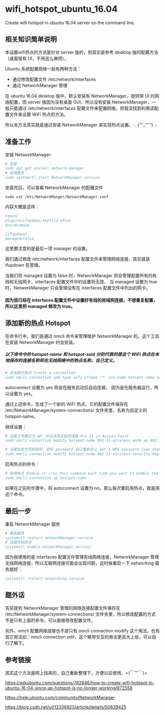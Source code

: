 # wifi_hotspot_ubuntu_16.04
Create wifi hotspot in ubuntu 16.04 server on the command line.

## 相关知识简单说明

本设置wifi热点的方法是针对 server 版的，但其实是参考 desktop 版的配置方法（桌面版有 UI，不用这么麻烦）。

 Ubuntu 系统配置网络一般有两种方法：
* 通过修改配置文件 /etc/network/interfaces
* 通过 NetworkManager 管理
 
在 ubuntu 16.04 desktop 版中，默认安装有 NetworkManager，提供带 UI 的网络配置，而 server 版因为没有桌面 GUI，所以没有安装 NetworkManager，一般只能通过 /etc/network/interfaces 配置文件来配置网络，但我没找到利用该配置文件来设置 WiFi 热点的方法。
    
所以本方法其实就是通过安装 NetworkManager 来实现热点设置。╮(﹀_﹀")╭ 

## 准备工作

安装 NetworkManager:

```bibtex
# 安装
sudo apt-get install network-manager
# 启用服务
sudo systemctl start NetworkManager.service
```

安装完后，可以查看 NetworkManager 的配置文件

    sudo cat /etc/NetworkManger/NetworkManager.conf

内容大概是这样：

```bibtex
[main]
plugins=ifupdown,keyfile,ofono
dns=dnsmasq

[ifupdown]
managed=false
```

这里要注意的是最后一项 manager 的设置。

我们通过修改 /etc/network/interfaces 配置文件来管理网络连接，其实就是 ifupdown 在管理。

当我们将 managed 设置为 false 时，NetworkManager 将会管理配置所有的有线和无线网卡，interfaces 配置文件中的设置将无效，
当 managed 设置为 true 时，NetworkManager 只会管理没有在 interfaces 配置文件中列出的网卡。

#### 因为我已经在 interfaces 配置文件中设置好有线的局域网连接，不想重复配置，所以这里把 managed 修改为 true。

## 添加新的热点 Hotspot

在命令行中，我们是通过 nmcli 命令来管理维护 NetworkManager 的，这个工具在安装 NetworkManager 时会安装。

##### 以下命令中的 hotspot-name 和 hotspot-ssid 分别代表的是这个 WiFi 热点在本地保存的连接名称和在无线网络中的热点名称，自己定义。

```bibtex
# 添加新的热点 Create a connection
sudo nmcli connection add type wifi ifname '*' con-name hotspot-name autoconnect yes ssid hotspot-ssid
```

autoconnect 设置为 yes 将会在服务启动后自动连接， 因为是在服务器运行，所以设置为 yes。

通过上述命令，生成了一个新的 WiFi 热点，它的配置文件保存在 /etc/NetworkManager/system-connections/ 文件夹里，名称为自定义的 hotspot-name。

继续设置：

```bibtex
# 设置工作模式为 AP，并且共享互联网连接 Put it in Access Point
sudo nmcli connection modify hotspot-name 802-11-wireless.mode ap 802-11-wireless.band bg ipv4.method shared
```

```bibtex
# 设置加密方式和密码，密码 password 自己重新定义 Set a WPA password (you should change it)
sudo nmcli connection modify hotspot-name 802-11-wireless-security.key-mgmt wpa-psk 802-11-wireless-security.psk password
```

启用热点的命令：

```bibtex
# 启用热点 Enable it (run this command each time you want to enable the access point)
sudo nmcli connection up hotspot-name
```

如果在之前的步骤中，将 autoconnect 设置为 no，那么每次要启用热点，就是用这个命令。

## 最后一步

重启 NetworkManager 服务

```bibtex
# 重启服务
systemctl restart networkManager.service
# 设置开机启动
systemctl enable networkManager.service
```

因为我使用的是 interfaces 配置文件管理有线网络连接，NetworkManager 管理无线网络连接，所以互联网连接可能会出现问题，这时候重启一下 networking 服务就好：

```bibtex
systemctl restart networking.service
```

## 题外话

先前提到 NetworkManager 管理的网络连接配置文件保存在 /etc/NetworkManager/system-connections/ 文件夹里，所以修改配置的方式不是只有上面的命令，可以直接修改配置文件。

另外，nmcli 配置网络连接也不是只有 nmcli connection modify 这个用法，也有其它用法如：nmcli connection edit，这个略带交互的用法更高大上些，可以自行了解下。

## 参考链接

其实这个方法是网上找来的，自己重新整理下，方便以后使用。<(￣︶￣)>

https://askubuntu.com/questions/762846/how-to-create-wifi-hotspot-in-ubuntu-16-04-since-ap-hotspot-is-no-longer-working/872558

https://help.ubuntu.com/community/NetworkManager

https://blog.csdn.net/u012336923/article/details/50639425
